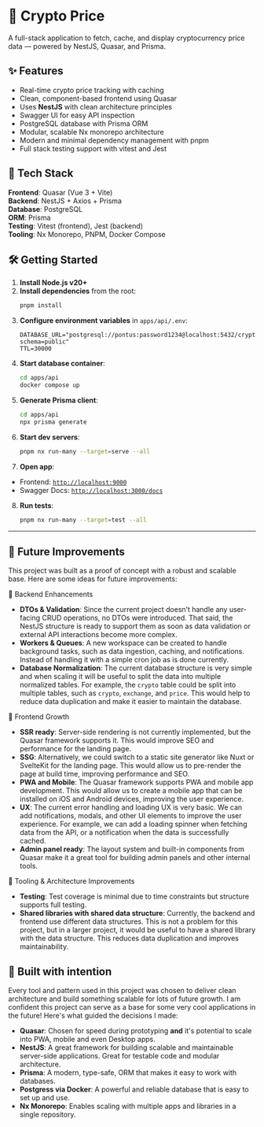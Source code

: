 # 🚀 Crypto Price
A full-stack application to fetch, cache, and display cryptocurrency price data — powered by NestJS, Quasar, and Prisma.

## ✨ Features
- Real-time crypto price tracking with caching
- Clean, component-based frontend using Quasar
- Uses **NestJS** with clean architecture principles
- Swagger UI for easy API inspection
- PostgreSQL database with Prisma ORM
- Modular, scalable Nx monorepo architecture
- Modern and minimal dependency management with pnpm
- Full stack testing support with vitest and Jest


## 🧪 Tech Stack

**Frontend**: Quasar (Vue 3 + Vite)  
**Backend**: NestJS + Axios + Prisma  
**Database**: PostgreSQL  
**ORM**: Prisma  
**Testing**: Vitest (frontend), Jest (backend)  
**Tooling**: Nx Monorepo, PNPM, Docker Compose

## 🛠️ Getting Started

1. **Install Node.js v20+**
2. **Install dependencies** from the root:
   ```sh
   pnpm install
   ```
3. **Configure environment variables** in `apps/api/.env`:
   ```
   DATABASE_URL="postgresql://pontus:password1234@localhost:5432/crypto_price?schema=public"
   TTL=30000
   ```
4. **Start database container**:
   ```sh
   cd apps/api
   docker compose up
   ```
5. **Generate Prisma client**:
   ```sh
   cd apps/api 
   npx prisma generate
   ```
6. **Start dev servers**:
   ```sh
   pnpm nx run-many --target=serve --all
   ```
7. **Open app**:
- Frontend: [`http://localhost:9000`](http://localhost:9000)
- Swagger Docs: [`http://localhost:3000/docs`](http://localhost:9000/docs)

8. **Run tests**:
   ```sh
   pnpm nx run-many --target=test --all
   ```

---

## 🌱 Future Improvements
This project was built as a proof of concept with a robust and scalable base.  Here are some ideas for future improvements:

🧱 Backend Enhancements
- **DTOs & Validation**: Since the current project doesn’t handle any user-facing CRUD operations, no DTOs were introduced. That said, the NestJS structure is ready to support them as soon as data validation or external API interactions become more complex.
- **Workers & Queues**: A new workspace can be created to handle background tasks, such as data ingestion, caching, and notifications. Instead of handling it with a simple cron job as is done currently.
- **Database Normalization**: The current database structure is very simple and when scaling it will be useful to split the data into multiple normalized tables. For example, the `crypto` table could be split into multiple tables, such as `crypto`, `exchange`, and `price`. This would help to reduce data duplication and make it easier to maintain the database.

🎨 Frontend Growth
- **SSR ready**: Server-side rendering is not currently implemented, but the Quasar framework supports it. This would improve SEO and performance for the landing page.
- **SSG**: Alternatively, we could switch to a static site generator like Nuxt or SvelteKit for the landing page. This would allow us to pre-render the page at build time, improving performance and SEO.
- **PWA and Mobile**: The Quasar framework supports PWA and mobile app development. This would allow us to create a mobile app that can be installed on iOS and Android devices, improving the user experience.
- **UX**: The current error handling and loading UX is very basic. We can add notifications, modals, and other UI elements to improve the user experience. For example, we can add a loading spinner when fetching data from the API, or a notification when the data is successfully cached.
- **Admin panel ready**: The layout system and built-in components from Quasar make it a great tool for building admin panels and other internal tools. 
  
🧰 Tooling & Architecture Improvements
- **Testing**: Test coverage is minimal due to time constraints but structure supports full testing.
- **Shared libraries with shared data structure**: Currently, the backend and frontend use different data structures. This is not a problem for this project, but in a larger project, it would be useful to have a shared library with the data structure. This reduces data duplication and improves maintainability.

## 🧠 Built with intention
Every tool and pattern used in this project was chosen to deliver clean architecture and build something scalable for lots of future growth. I am confident this project can serve as a base for some very cool applications in the future!
Here's what guided the decisions I made:

- **Quasar**: Chosen for speed during prototyping **and** it's potential to scale into PWA, mobile and even Desktop apps.
- **NestJS**: A great framework for building scalable and maintainable server-side applications. Great for testable code and modular architecture.
- **Prisma**: A modern, type-safe, ORM that makes it easy to work with databases.
- **Postgress via Docker**: A powerful and reliable database that is easy to set up and use.
- **Nx Monorepo**: Enables scaling with multiple apps and libraries in a single repository.